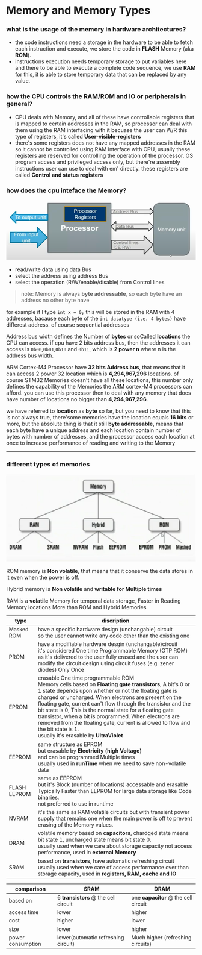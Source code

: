 # Memory and Memory Types

### what is the usage of the memory in hardware architectures? 
* the code instructions need a storage in the hardware to be able to fetch each  instruction and execute, we store the code in **FLASH** Memory (aka **ROM**). 
* instructions execution needs temporary storage to put variables here and there to be able to execute a complete code sequence, we use **RAM** for this, it is able to store temporary data that can be replaced by any value.

### how the CPU controls the **RAM**/**ROM** and **IO** or **peripherals** in general?
* CPU deals with Memory, and all of these have controllable registers that is mapped to certain addresses in the RAM, so processor can deal with them using the RAM interfacing with it becuase the user can W/R this type of registers, it's called **User-visible-registers** 
* there's some registers does not have any mapped addresses in the RAM so it cannot be controlled using RAM interface with CPU, usually these registers are reserved for controlling the operation of the processor, OS program access and privileged access only, but there're assembly instructions user can use to deal with em' directly. these registers are called **Control and status registers**

### how does the cpu inteface the Memory?

![1](figures/1.png)

* read/write data using data Bus
* select the address using address Bus
* select the operation (R/W/enable/disable) from Control lines

> note: Memory is always **byte addressable**, so each byte have an address no other byte have

for example if I type ```int x = 0;``` this will be stored in the RAM with 4 addresses, bacause each byte of the ```int datatype (i.e. 4 bytes)``` have differest address. of course sequential addresses

Address bus width defines the Number of **bytes** or soCalled **locations** the CPU can access. if cpu have 2 bits address bus, then the addresses it can access is ```0b00```,```0b01```,```0b10``` and ```0b11```, which is **2 power n** where n is the address bus width.

ARM Cortex-M4 Processor have **32 bits Address bus**, that means that it can access 2 power 32 location which is **4,294,967,296** locations. of course STM32 Memories doesn't have all these locations, this number only defines the capability of the Memories the ARM cortex-M4 processors can afford. you can use this processor then to deal with any memory that does have number of locations no bigger than **4,294,967,296**.

we have referred to **location** as **byte** so far, but you need to know that this is not always true, there'some memories have the location equals **16 bits** or more, but the absolute thing is that it still **byte addressable**, means that each byte have a unique address and each location contain number of bytes with number of addresses, and the processor access each location at once to increase performance of reading and writing to the Memory

-----
### different types of memories
![2](figures/2.png)

ROM memory is **Non volatile**, that means that it conserve the data stores in it even when the power is off.

Hybrid memory is **Non volatile** and **writable for Multiple times**

RAM is a **volatile** Memory for temporal data storage, Faster in Reading Memory locations More than ROM and Hybrid Memories

type | discription
-----|--------------------------
Masked ROM | have a specific hardware design (unchangable) circuit <br> so the user cannot write any code other than the existing one
PROM | have a modifiable hardware desgin (unchangable)circuit <br> it's considered One time Programmable Memory (OTP ROM) as it's delivered to the user fully erased and the user can modify the circuit design using circuit fuses (e.g. zener diodes) Only Once
EPROM | erasable One time programmable ROM <br> Memory cells based on **Floating gate transistors**, A bit's 0 or 1 state depends upon whether or not the floating gate is charged or uncharged. When electrons are present on the floating gate, current can't flow through the transistor and the bit state is 0, This is the normal state for a floating gate transistor, when a bit is programmed. When electrons are removed from the floating gate, current is allowed to flow and the bit state is 1.<br> usually it's erasable by **UltraViolet**
EEPROM | same structure as EPROM <br> but erasable by **Electricity (high Voltage)** <br> and can be programmed Multiple times <br> usually used in **runTime** when we need to save non-volatile data
FLASH EEPROM | same as EEPROM <br> but it's Block (number of locations) accessable and erasable <br> Typically Faster than EEPROM for large data storage like Code binaries. <br> not preferred to use in runtime
NVRAM | it's the same as RAM volatile circuits but with transient power supply that remains one when the main power is off to prevent erasing of the Memory values.
DRAM | volatile memory based on **capacitors**, chardged state means bit state 1, uncharged state means bit state 0.<br> usually used when we care about storage capacity not access performance, used in **external Memory**
SRAM | based on **transistors**,  have automatic refreshing circuit<br> usually used when we care of access performance over than storage capacity, used in **registers, RAM, cache and IO**


comparison | SRAM | DRAM
-----|------|----------
based on | 6 **transistors** @ the cell circuit| one **capacitor** @ the cell circuit
access time | lower | higher
cost | higher | lower
size | lower | higher
power consumption | lower(automatic refreshing circuit) | Much higher (refreshing circuits)


